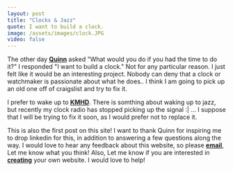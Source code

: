```yaml
---
layout: post
title: "Clocks & Jazz"
quote: I want to build a clock.
image: /assets/images/clock.JPG
video: false
---
```


The other day [**Quinn**](https://qrolhf.com) asked "What would you do if you had the time to do it?" I responded "I want to build a clock." Not for any particular reason. I just felt like it would be an interesting project. Nobody can deny that a clock or watchmaker is passionate about what he does.. I think I am going to pick up an old one off of craigslist and try to fix it.

I prefer to wake up to [**KMHD**](http://kmhd.org). There is somthing about waking up to jazz, but recently my clock radio has stopped picking up the signal :| ... I suppose that I will be trying to fix it soon, as I would prefer not to replace it.

This is also the first post on this site! I want to thank Quinn for inspiring me to drop linkedin for this, in addition to answering a few questions along the way. I would love to hear any feedback about this website, so please [**email**](bdwhthd@gmail.com), Let me know what you think! Also, Let me know if you are interested in [**creating**](/create.html) your own website. I would love to help!